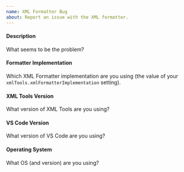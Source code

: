 ```yaml
---
name: XML Formatter Bug
about: Report an issue with the XML formatter.
---
```


#### Description
What seems to be the problem?

#### Formatter Implementation
Which XML Formatter implementation are you using (the value of your `xmlTools.xmlFormatterImplementation` setting).

#### XML Tools Version
What version of XML Tools are you using?

#### VS Code Version
What version of VS Code are you using?

#### Operating System
What OS (and version) are you using?
